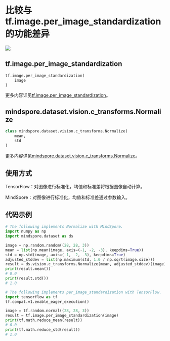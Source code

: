 # 比较与tf.image.per_image_standardization的功能差异

<a href="https://gitee.com/mindspore/docs/blob/master/docs/mindspore/migration_guide/source_zh_cn/api_mapping/tensorflow_diff/per_image_standardization.md" target="_blank"><img src="https://gitee.com/mindspore/docs/raw/master/resource/_static/logo_source.png"></a>

## tf.image.per_image_standardization

```python
tf.image.per_image_standardization(
    image
)
```

更多内容详见[tf.image.per_image_standardization](https://www.tensorflow.org/versions/r1.15/api_docs/python/tf/image/per_image_standardization)。

## mindspore.dataset.vision.c_transforms.Normalize

```python
class mindspore.dataset.vision.c_transforms.Normalize(
    mean,
    std
)
```

更多内容详见[mindspore.dataset.vision.c_transforms.Normalize](https://mindspore.cn/docs/api/zh-CN/master/api_python/dataset_vision/mindspore.dataset.vision.c_transforms.Normalize.html#mindspore.dataset.vision.c_transforms.Normalize)。

## 使用方式

TensorFlow：对图像进行标准化，均值和标准差将根据图像自动计算。

MindSpore：对图像进行标准化，均值和标准差通过参数输入。

## 代码示例

```python
# The following implements Normalize with MindSpore.
import numpy as np
import mindspore.dataset as ds

image = np.random.random((28, 28, 3))
mean = list(np.mean(image, axis=(-1, -2, -3), keepdims=True))
std = np.std(image, axis=(-1, -2, -3), keepdims=True)
adjusted_stddev = list(np.maximum(std, 1.0 / np.sqrt(image.size)))
result = ds.vision.c_transforms.Normalize(mean, adjusted_stddev)(image)
print(result.mean())
# 0.0
print(result.std())
# 1.0

# The following implements per_image_standardization with TensorFlow.
import tensorflow as tf
tf.compat.v1.enable_eager_execution()

image = tf.random.normal((28, 28, 3))
result = tf.image.per_image_standardization(image)
print(tf.math.reduce_mean(result))
# 0.0
print(tf.math.reduce_std(result))
# 1.0
```
